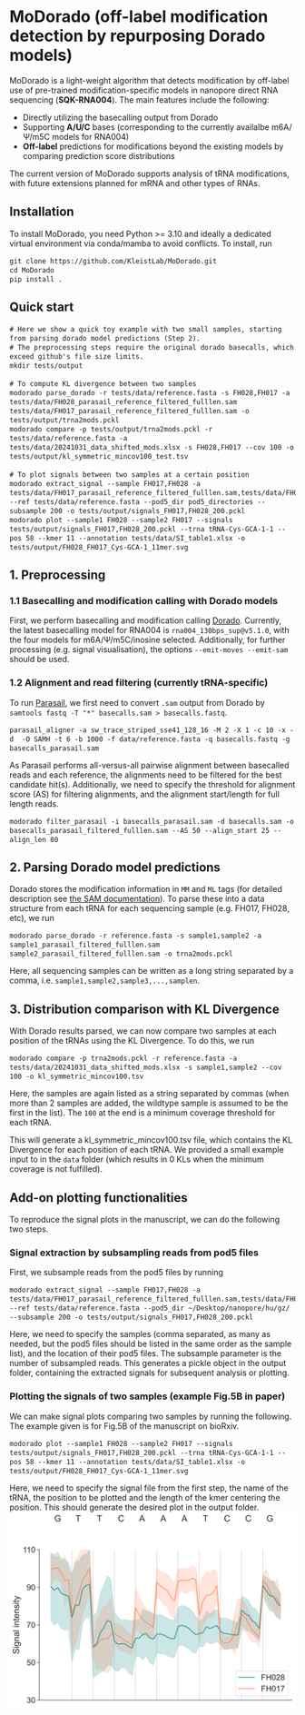 # MoDorado (off-label modification detection by repurposing Dorado models)
MoDorado is a light-weight algorithm that detects modification by off-label use of pre-trained modification-specific models in nanopore direct RNA sequencing (**SQK-RNA004**). The main features include the following:

- Directly utilizing the basecalling output from Dorado
- Supporting **A/U/C** bases (corresponding to the currently availalbe m6A/Ψ/m5C models for RNA004)
- **Off-label** predictions for modifications beyond the existing models by comparing prediction score distributions 

The current version of MoDorado supports analysis of tRNA modifications, with future extensions planned for mRNA and other types of RNAs.

## Installation
To install MoDorado, you need Python >= 3.10 and ideally a dedicated virtual environment via conda/mamba to avoid conflicts. To install, run
```
git clone https://github.com/KleistLab/MoDorado.git
cd MoDorado
pip install .
```

## Quick start 
```
# Here we show a quick toy example with two small samples, starting from parsing dorado model predictions (Step 2).
# The preprocessing steps require the original dorado basecalls, which exceed github's file size limits.
mkdir tests/output

# To compute KL divergence between two samples
modorado parse_dorado -r tests/data/reference.fasta -s FH028,FH017 -a tests/data/FH028_parasail_reference_filtered_fulllen.sam tests/data/FH017_parasail_reference_filtered_fulllen.sam -o tests/output/trna2mods.pckl
modorado compare -p tests/output/trna2mods.pckl -r tests/data/reference.fasta -a tests/data/20241031_data_shifted_mods.xlsx -s FH028,FH017 --cov 100 -o tests/output/kl_symmetric_mincov100_test.tsv

# To plot signals between two samples at a certain position  
modorado extract_signal --sample FH017,FH028 -a tests/data/FH017_parasail_reference_filtered_fulllen.sam,tests/data/FH028_parasail_reference_filtered_fulllen.sam --ref tests/data/reference.fasta --pod5_dir pod5_directories --subsample 200 -o tests/output/signals_FH017,FH028_200.pckl
modorado plot --sample1 FH028 --sample2 FH017 --signals tests/output/signals_FH017,FH028_200.pckl --trna tRNA-Cys-GCA-1-1 --pos 58 --kmer 11 --annotation tests/data/SI_table1.xlsx -o tests/output/FH028_FH017_Cys-GCA-1_11mer.svg 
```

## 1. Preprocessing 
### 1.1 Basecalling and modification calling with Dorado models
First, we perform basecalling and modification calling [Dorado](https://github.com/nanoporetech/dorado). Currently, the latest basecalling model for RNA004 is `rna004_130bps_sup@v5.1.0`, with the four models for m6A/Ψ/m5C/inosine selected. Additionally, for further processing (e.g. signal visualisation), the options `--emit-moves --emit-sam` should be used.


### 1.2 Alignment and read filtering (currently tRNA-specific)
To run [Parasail](https://github.com/jeffdaily/parasail), we first need to convert `.sam` output from Dorado by `samtools fastq -T "*" basecalls.sam > basecalls.fastq`.  
```
parasail_aligner -a sw_trace_striped_sse41_128_16 -M 2 -X 1 -c 10 -x -d  -O SAMH -t 6 -b 1000 -f data/reference.fasta -q basecalls.fastq -g basecalls_parasail.sam
```
As Parasail performs all-versus-all pairwise alignment between basecalled reads and each reference, the alignments need to be filtered for the best candidate hit(s). Additionally, we need to specify the threshold for alignment score (AS) for filtering alignments, and the alignment start/length for full length reads.
```
modorado filter_parasail -i basecalls_parasail.sam -d basecalls.sam -o basecalls_parasail_filtered_fulllen.sam --AS 50 --align_start 25 --align_len 80
```

## 2. Parsing Dorado model predictions
Dorado stores the modification information in `MM` and `ML` tags (for detailed description see [the SAM documentation](https://samtools.github.io/hts-specs/SAMv1.pdf)). To parse these into a data structure from each tRNA for each sequencing sample (e.g. FH017, FH028, etc), we run
```
modorado parse_dorado -r reference.fasta -s sample1,sample2 -a sample1_parasail_filtered_fulllen.sam sample2_parasail_filtered_fulllen.sam -o trna2mods.pckl
```

Here, all sequencing samples can be written as a long string separated by a comma, i.e. `sample1,sample2,sample3,...,samplen`. 

## 3. Distribution comparison with KL Divergence 
With Dorado results parsed, we can now compare two samples at each position of the tRNAs using the KL Divergence. To do this, we run 
```
modorado compare -p trna2mods.pckl -r reference.fasta -a tests/data/20241031_data_shifted_mods.xlsx -s sample1,sample2 --cov 100 -o kl_symmetric_mincov100.tsv
```
Here, the samples are again listed as a string separated by commas (when more than 2 samples are added, the wildtype sample is assumed to be the first in the list). The `100` at the end is a minimum coverage threshold for each tRNA.

This will generate a kl_symmetric_mincov100.tsv file, which contains the KL Divergence for each position of each tRNA. We provided a small example input to in the `data` folder (which results in 0 KLs when the minimum coverage is not fulfilled).

## Add-on plotting functionalities
To reproduce the signal plots in the manuscript, we can do the following two steps. 

### Signal extraction by subsampling reads from pod5 files
First, we subsample reads from the pod5 files by running
```
modorado extract_signal --sample FH017,FH028 -a tests/data/FH017_parasail_reference_filtered_fulllen.sam,tests/data/FH028_parasail_reference_filtered_fulllen.sam --ref tests/data/reference.fasta --pod5_dir ~/Desktop/nanopore/hu/gz/ --subsample 200 -o tests/output/signals_FH017,FH028_200.pckl
```
Here, we need to specify the samples (comma separated, as many as needed, but the pod5 files should be listed in the same order as the sample list), and the location of their pod5 files. The subsample parameter is the number of subsampled reads.
This generates a pickle object in the output folder, containing the extracted signals for subsequent analysis or plotting.

### Plotting the signals of two samples (example Fig.5B in paper)
We can make signal plots comparing two samples by running the following. The example given is for Fig.5B of the manuscript on bioRxiv. 
```
modorado plot --sample1 FH028 --sample2 FH017 --signals tests/output/signals_FH017,FH028_200.pckl --trna tRNA-Cys-GCA-1-1 --pos 58 --kmer 11 --annotation tests/data/SI_table1.xlsx -o tests/output/FH028_FH017_Cys-GCA-1_11mer.svg 
```
Here, we need to specify the signal file from the first step, the name of the tRNA, the position to be plotted and the length of the kmer centering the position. 
This should generate the desired plot in the output folder.
![plot](./output/FH028_FH017_Cys-GCA-1_11mer.svg)

